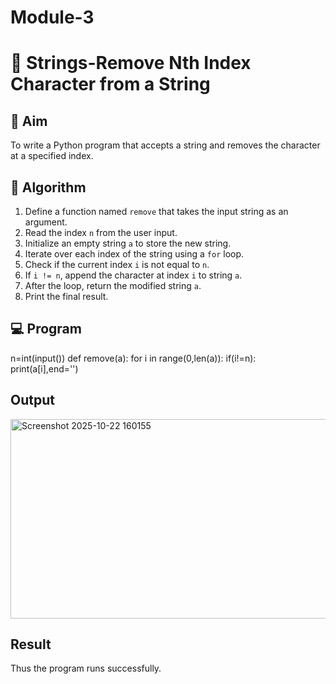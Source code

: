 # Module-3
# 🧹 Strings-Remove Nth Index Character from a String

## 🎯 Aim
To write a Python program that accepts a string and removes the character at a specified index.

## 🧠 Algorithm
1. Define a function named `remove` that takes the input string as an argument.
2. Read the index `n` from the user input.
3. Initialize an empty string `a` to store the new string.
4. Iterate over each index of the string using a `for` loop.
5. Check if the current index `i` is not equal to `n`.
6. If `i != n`, append the character at index `i` to string `a`.
7. After the loop, return the modified string `a`.
8. Print the final result.

## 💻 Program
n=int(input())
def remove(a):
    for i in range(0,len(a)):
        if(i!=n):
            print(a[i],end='')

## Output
<img width="1268" height="319" alt="Screenshot 2025-10-22 160155" src="https://github.com/user-attachments/assets/e9517ea7-b94d-4082-b354-dd5a16c6b9cb" />

## Result
Thus the program runs successfully.
